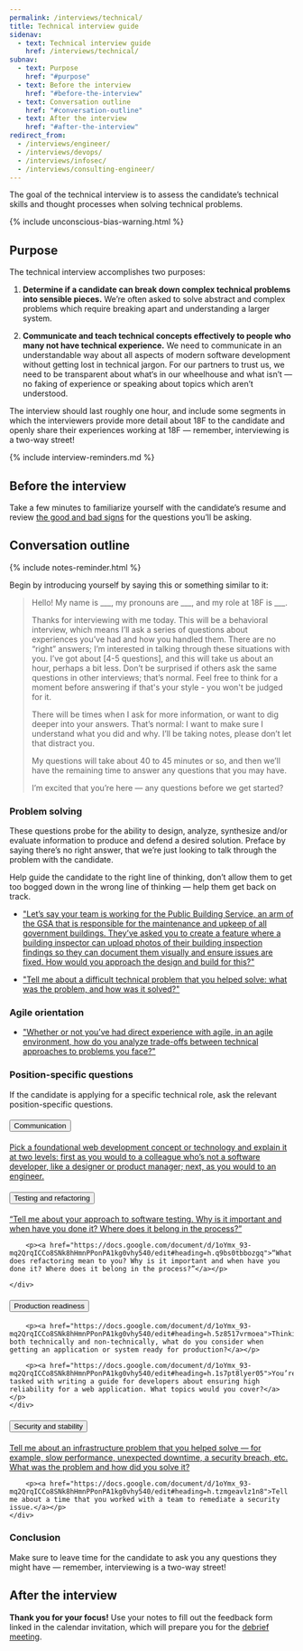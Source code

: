 ```yaml
---
permalink: /interviews/technical/
title: Technical interview guide
sidenav:
  - text: Technical interview guide
    href: /interviews/technical/
subnav:
  - text: Purpose
    href: "#purpose"
  - text: Before the interview
    href: "#before-the-interview"
  - text: Conversation outline
    href: "#conversation-outline"
  - text: After the interview
    href: "#after-the-interview"
redirect_from:
  - /interviews/engineer/
  - /interviews/devops/
  - /interviews/infosec/
  - /interviews/consulting-engineer/
---
```


The goal of the technical interview is to assess the candidate’s technical skills and thought processes when solving technical problems.

{% include unconscious-bias-warning.html %}

## Purpose

The technical interview accomplishes two purposes:

1. **Determine if a candidate can break down complex technical problems into sensible pieces.** We’re often asked to solve abstract and complex problems which require breaking apart and understanding a larger system.

2. **Communicate and teach technical concepts effectively to people who many not have technical experience.** We need to communicate in an understandable way about all aspects of modern software development without getting lost in technical jargon. For our partners to trust us, we need to be transparent about what‘s in our wheelhouse and what isn’t — no faking of experience or speaking about topics which aren’t understood.

The interview should last roughly one hour, and include some segments in which the interviewers provide more detail about 18F to the candidate and openly share their experiences working at 18F — remember, interviewing is a two-way street!

{% include interview-reminders.md %}

## Before the interview

Take a few minutes to familiarize yourself with the candidate’s resume and review [the good and bad signs](https://docs.google.com/document/d/1oYmx_93-mq2QrqICCo8SNk8hHmnPPonPA1kg0vhy540/edit) for the questions you’ll be asking.

## Conversation outline

{% include notes-reminder.html %}

Begin by introducing yourself by saying this or something similar to it:

> Hello! My name is \_\_\_, my pronouns are \_\_\_, and my role at 18F is \_\_\_.
>
> Thanks for interviewing with me today. This will be a behavioral interview, which means I’ll ask a series of questions about experiences you’ve had and how you handled them. There are no “right” answers; I’m interested in talking through these situations with you. I’ve got about [4-5 questions], and this will take us about an hour, perhaps a bit less. Don’t be surprised if others ask the same questions in other interviews; that’s normal. Feel free to think for a moment before answering if that's your style - you won't be judged for it.
>
> There will be times when I ask for more information, or want to dig deeper into your answers. That’s normal: I want to make sure I understand what you did and why. I’ll be taking notes, please don’t let that distract you.
>
> My questions will take about 40 to 45 minutes or so, and then we’ll have the remaining time to answer any questions that you may have.
>
> I’m excited that you’re here — any questions before we get started?


### Problem solving

These questions probe for the ability to design, analyze, synthesize and/or evaluate information
to produce and defend a desired solution. Preface by saying there’s no right answer, that we’re just looking to talk through the problem with the candidate.

Help guide the candidate to the right line of thinking, don’t allow them to get too bogged down in the wrong line of thinking — help them get back on track.

* ["Let’s say your team is working for the Public Building Service, an arm of the GSA that is responsible for the maintenance and upkeep of all government buildings. They’ve asked you to create a feature where a building inspector can upload photos of their building inspection findings so they can document them visually and ensure issues are fixed. How would you approach the design and build for this?"](https://docs.google.com/document/d/1oYmx_93-mq2QrqICCo8SNk8hHmnPPonPA1kg0vhy540/edit#heading=h.tgd47iei6k4w)

* ["Tell me about a difficult technical problem that you helped solve: what was the problem, and how was it solved?"](https://docs.google.com/document/d/1oYmx_93-mq2QrqICCo8SNk8hHmnPPonPA1kg0vhy540/edit#heading=h.ory7bezha9al)

### Agile orientation

* ["Whether or not you’ve had direct experience with agile, in an agile environment, how do you analyze trade-offs between technical approaches to problems you face?"](https://docs.google.com/document/d/1oYmx_93-mq2QrqICCo8SNk8hHmnPPonPA1kg0vhy540/edit#heading=h.p3zgydisjuv3)


### Position-specific questions

If the candidate is applying for a specific technical role, ask the relevant position-specific questions.

<div class="usa-accordion usa-accordion--bordered">
  <h4 class="usa-accordion__heading">
    <button class="usa-accordion__button" aria-expanded="true" aria-controls="communication">
      Communication
    </button>
  </h4>
    <div id="communication" class="usa-accordion__content">
        <a href="https://docs.google.com/document/d/1oYmx_93-mq2QrqICCo8SNk8hHmnPPonPA1kg0vhy540/edit#heading=h.8lizmty3jisl">Pick a foundational web development concept or technology and explain it at two levels: first as you would to a colleague who’s not a software developer, like a designer or product manager; next, as you would to an engineer.</a>
    </div>
  <h4 class="usa-accordion__heading">
    <button class="usa-accordion__button" aria-expanded="false" aria-controls="testing-refactoring">
      Testing and refactoring
    </button>
  </h4>
    <div id="testing-refactoring" class="usa-accordion__content">
        <p><a href="https://docs.google.com/document/d/1oYmx_93-mq2QrqICCo8SNk8hHmnPPonPA1kg0vhy540/edit#heading=h.8oo7fbtvctyj">“Tell me about your approach to software testing. Why is it important and when have you done it? Where does it belong in the process?”</a></p>

        <p><a href="https://docs.google.com/document/d/1oYmx_93-mq2QrqICCo8SNk8hHmnPPonPA1kg0vhy540/edit#heading=h.q9bs0tbbozgq">“What does refactoring mean to you? Why is it important and when have you done it? Where does it belong in the process?”</a></p>

    </div>
  <h4 class="usa-accordion__heading">
    <button class="usa-accordion__button" aria-expanded="false" aria-controls="production-readiness">
      Production readiness
    </button>
  </h4>
    <div id="production-readiness" class="usa-accordion__content">

        <p><a href="https://docs.google.com/document/d/1oYmx_93-mq2QrqICCo8SNk8hHmnPPonPA1kg0vhy540/edit#heading=h.5z8517vrmoea">Thinking both technically and non-technically, what do you consider when getting an application or system ready for production?</a></p>

        <p><a href="https://docs.google.com/document/d/1oYmx_93-mq2QrqICCo8SNk8hHmnPPonPA1kg0vhy540/edit#heading=h.1s7pt8lyer05">You’re tasked with writing a guide for developers about ensuring high reliability for a web application. What topics would you cover?</a></p>
    </div>
  <h4 class="usa-accordion__heading">
    <button class="usa-accordion__button" aria-expanded="false" aria-controls="appsec">
      Security and stability
    </button>
  </h4>
    <div id="appsec" class="usa-accordion__content">
        <p><a href="https://docs.google.com/document/d/1oYmx_93-mq2QrqICCo8SNk8hHmnPPonPA1kg0vhy540/edit#heading=h.kp7l6vfz1yhg">Tell me about an infrastructure problem that you helped solve — for example, slow performance, unexpected downtime, a security breach, etc. What was the problem and how did you solve it?</a></p>

        <p><a href="https://docs.google.com/document/d/1oYmx_93-mq2QrqICCo8SNk8hHmnPPonPA1kg0vhy540/edit#heading=h.tzmgeavlz1n8">Tell me about a time that you worked with a team to remediate a security issue.</a></p>
    </div>
</div>

### Conclusion

Make sure to leave time for the candidate to ask you any questions they might have — remember, interviewing is a two-way street!

## After the interview

**Thank you for your focus!** Use your notes to fill out the feedback form linked in the calendar invitation, which will prepare you for the [debrief meeting]({{site.baseurl}}/debrief/).
